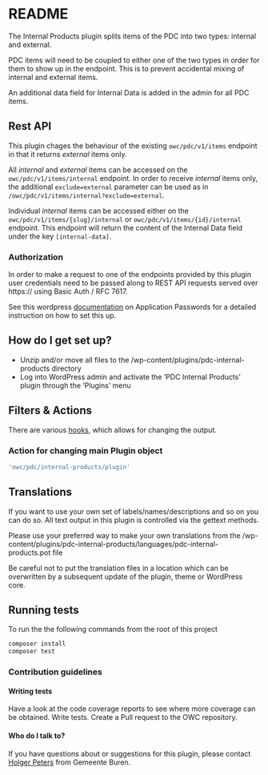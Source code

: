 # README #

The Internal Products plugin splits items of the PDC into two types: internal and external.

PDC items will need to be coupled to either one of the two types in order for them to show up in the endpoint. This is to prevent accidental mixing of internal and external items.

An additional data field for Internal Data is added in the admin for all PDC items.

## Rest API ##

This plugin chages the behaviour of the existing `owc/pdc/v1/items` endpoint in that it returns *external* items only.

All *internal* and *external* items can be accessed on the `owc/pdc/v1/items/internal` endpoint.
In order to receive *internal* items only, the additional `exclude=external` parameter can be used as in `/owc/pdc/v1/items/internal?exclude=external`.

Individual *internal* items can be accessed either on the `owc/pdc/v1/items/{slug}/internal` or `owc/pdc/v1/items/{id}/internal` endpoint. This endpoint will return the content of the Internal Data field under the key `[internal-data]`.

### Authorization ###

In order to make a request to one of the endpoints provided by this plugin user credentials need to be passed along to REST API requests served over https:// using Basic Auth / RFC 7617.

See this wordpress [documentation](https://make.wordpress.org/core/2020/11/05/application-passwords-integration-guide/) on Application Passwords for a detailed instruction on how to set this up.

## How do I get set up? ##

* Unzip and/or move all files to the /wp-content/plugins/pdc-internal-products directory
* Log into WordPress admin and activate the ‘PDC Internal Products’ plugin through the ‘Plugins’ menu

## Filters & Actions ##

There are various [hooks](https://codex.wordpress.org/Plugin_API/Hooks), which allows for changing the output.

### Action for changing main Plugin object ###

```php
'owc/pdc/internal-products/plugin'
```

## Translations ##

If you want to use your own set of labels/names/descriptions and so on you can do so. 
All text output in this plugin is controlled via the gettext methods.

Please use your preferred way to make your own translations from the /wp-content/plugins/pdc-internal-products/languages/pdc-internal-products.pot file

Be careful not to put the translation files in a location which can be overwritten by a subsequent update of the plugin, theme or WordPress core.

## Running tests ##

To run the the following commands from the root of this project

```bash
composer install
composer test
```

### Contribution guidelines ###

#### Writing tests ####

Have a look at the code coverage reports to see where more coverage can be obtained. 
Write tests.
Create a Pull request to the OWC repository.

#### Who do I talk to? ####

If you have questions about or suggestions for this plugin, please contact [Holger Peters](mailto:hpeters@Buren.nl) from Gemeente Buren.
